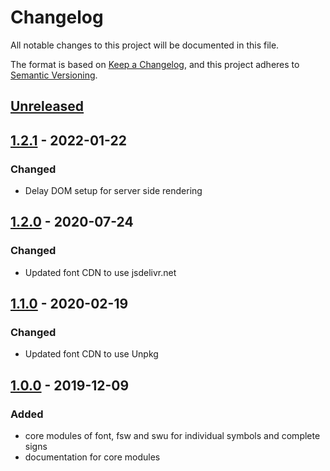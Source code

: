 # Changelog
All notable changes to this project will be documented in this file.

The format is based on [Keep a Changelog](https://keepachangelog.com/en/1.0.0/),
and this project adheres to [Semantic Versioning](https://semver.org/spec/v2.0.0.html).

## [Unreleased]

## [1.2.1] - 2022-01-22
### Changed
- Delay DOM setup for server side rendering

## [1.2.0] - 2020-07-24
### Changed
- Updated font CDN to use jsdelivr.net

## [1.1.0] - 2020-02-19
### Changed
- Updated font CDN to use Unpkg

## [1.0.0] - 2019-12-09
### Added
- core modules of font, fsw and swu for individual symbols and complete signs
- documentation for core modules


[Unreleased]: https://github.com/sutton-signwriting/font-ttf/compare/v1.2.1...HEAD
[1.2.1]: https://github.com/sutton-signwriting/font-ttf/releases/tag/v1.2.1
[1.2.0]: https://github.com/sutton-signwriting/font-ttf/releases/tag/v1.2.0
[1.1.0]: https://github.com/sutton-signwriting/font-ttf/releases/tag/v1.1.0
[1.0.0]: https://github.com/sutton-signwriting/font-ttf/releases/tag/v1.0.0
